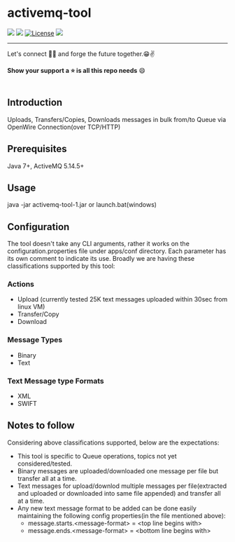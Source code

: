 # activemq-tool
![](https://img.shields.io/badge/Release-V1.0.0-blue.svg) ![](https://img.shields.io/badge/Build-Stable-green.svg) [![License](https://img.shields.io/badge/License-Apache%202.0-red.svg)](https://opensource.org/licenses/Apache-2.0) ![](https://img.shields.io/badge/By-Abhishek%20Sarkar-red.svg?style=social&logo=appveyor)

------------
Let's connect 👨‍💻 and forge the future together.😁✌

**Show your support a :star: is all this repo needs** :smile:
<br><br>

## Introduction
Uploads, Transfers/Copies, Downloads messages in bulk from/to Queue via OpenWire Connection(over TCP/HTTP)

## Prerequisites
Java 7+, ActiveMQ 5.14.5+

## Usage
java -jar activemq-tool-1.jar or launch.bat(windows)

## Configuration
The tool doesn't take any CLI arguments, rather it works on the configuration.properties file under apps/conf directory.
Each parameter has its own comment to indicate its use. Broadly we are having these classifications supported by this tool:

### Actions
 - Upload (currently tested 25K text messages uploaded within 30sec from linux VM)
 - Transfer/Copy
 - Download
 
### Message Types
 - Binary
 - Text
 
### Text Message type Formats
 - XML
 - SWIFT
 
## Notes to follow
 Considering above classifications supported, below are the expectations:
  - This tool is specific to Queue operations, topics not yet considered/tested.
  - Binary messages are uploaded/downloaded one message per file but transfer all at a time.
  - Text messages for upload/downlod multiple messages per file(extracted and uploaded or downloaded into same file appended) and transfer all at a time.
  - Any new text message format to be added can be done easily maintaining the following config properties(in the file mentioned above):
    - message.starts.\<message-format> = \<top line begins with>
    - message.ends.\<message-format> = \<bottom line begins with>
